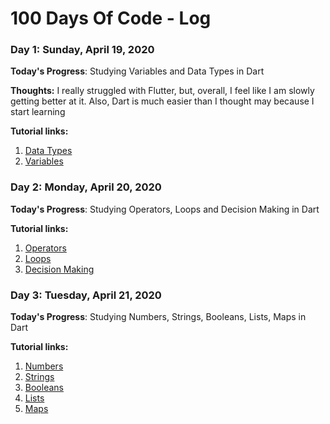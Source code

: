 # 100 Days Of Code - Log

### Day 1: Sunday, April 19, 2020

**Today's Progress**: Studying Variables and Data Types in Dart

**Thoughts:** I really struggled with Flutter, but, overall, I feel like I am slowly getting better at it.
Also, Dart is much easier than I thought may because I start learning 

**Tutorial links:**
1. [Data Types](https://www.tutorialspoint.com/dart_programming/dart_programming_data_types.htm)
2. [Variables](https://www.tutorialspoint.com/dart_programming/dart_programming_variables.htm)


### Day 2: Monday, April 20, 2020

**Today's Progress**: Studying Operators, Loops and Decision Making in Dart

**Tutorial links:**
1. [Operators](https://www.tutorialspoint.com/dart_programming/dart_programming_operators.htm)
2. [Loops](https://www.tutorialspoint.com/dart_programming/dart_programming_loops.htm)
3. [Decision Making](https://www.tutorialspoint.com/dart_programming/dart_programming_decision_making.htm)


### Day 3: Tuesday, April 21, 2020

**Today's Progress**: Studying Numbers, Strings, Booleans, Lists, Maps in Dart

**Tutorial links:**
1. [Numbers](https://www.tutorialspoint.com/dart_programming/dart_programming_numbers.htm)
2. [Strings](https://www.tutorialspoint.com/dart_programming/dart_programming_string.htm)
3. [Booleans](https://www.tutorialspoint.com/dart_programming/dart_programming_boolean.htm)
4. [Lists](https://www.tutorialspoint.com/dart_programming/dart_programming_lists.htm)
5. [Maps](https://www.tutorialspoint.com/dart_programming/dart_programming_map.htm)